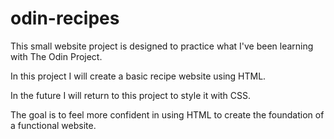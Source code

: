 # odin-recipes

This small website project is designed to practice what I've been learning with The Odin Project.

In this project I will create a basic recipe website using HTML. 

In the future I will return to this project to style it with CSS.

The goal is to feel more confident in using HTML to create the foundation of a functional website.